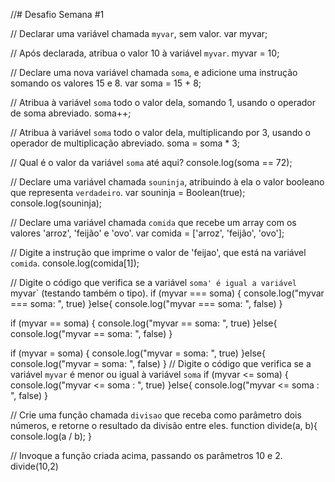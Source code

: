 //# Desafio Semana #1

// Declarar uma variável chamada `myvar`, sem valor.
var myvar;

// Após declarada, atribua o valor 10 à variável `myvar`.
myvar = 10;

// Declare uma nova variável chamada `soma`, e adicione uma instrução somando os valores 15 e 8.
var soma = 15 + 8;

// Atribua à variável `soma` todo o valor dela, somando 1, usando o operador de soma abreviado.
soma++;

// Atribua à variável `soma` todo o valor dela, multiplicando por 3, usando o operador de multiplicação abreviado.
soma = soma * 3;

// Qual é o valor da variável `soma` até aqui?
console.log(soma == 72);

// Declare uma variável chamada `souninja`, atribuindo à ela o valor booleano que representa `verdadeiro`.
var souninja = Boolean(true);
console.log(souninja);

// Declare uma variável chamada `comida` que recebe um array com os valores 'arroz', 'feijão' e 'ovo'.
var comida = ['arroz', 'feijão', 'ovo'];

// Digite a instrução que imprime o valor de 'feijao', que está na variável `comida`.
console.log(comida[1]);

// Digite o código que verifica se a variável `soma' é igual a variável `myvar` (testando também o tipo).
if (myvar === soma) {
    console.log("myvar === soma: ", true)
}else{
    console.log("myvar === soma: ", false)
}

if (myvar == soma) {
    console.log("myvar == soma: ", true)
}else{
    console.log("myvar == soma: ", false)
}

if (myvar = soma) {
    console.log("myvar = soma: ", true)
}else{
    console.log("myvar = soma: ", false)
}
// Digite o código que verifica se a variável `myvar` é menor ou igual à variável `soma`
if (myvar <= soma)  {
    console.log("myvar <= soma : ", true)
}else{
    console.log("myvar <= soma : ", false)
}

// Crie uma função chamada `divisao` que receba como parâmetro dois números, e retorne o resultado da divisão entre eles.
function divide(a, b){
    console.log(a / b);
}

// Invoque a função criada acima, passando os parâmetros 10 e 2.
divide(10,2)
